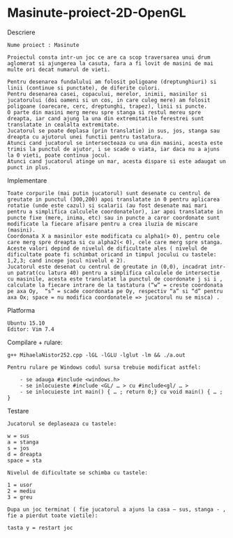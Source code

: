 # Masinute-proiect-2D-OpenGL

Descriere

	Nume proiect : Masinute
	
	Proiectul consta intr-un joc ce are ca scop traversarea unui drum aglomerat si ajungerea la casuta, fara a fi lovit de masini de mai multe ori decat numarul de vieti.

	Pentru desenarea fundalului am folosit poligoane (dreptunghiuri) si linii (continue si punctate), de diferite culori.
	Pentru desenarea casei, copacului, merelor, inimii, masinilor si jucatorului (doi oameni si un cos, in care culeg mere) am folosit poligoane (oarecare, cerc, dreptunghi, trapez), linii si puncte.
	O parte din masini merg mereu spre stanga si restul mereu spre dreapta, iar cand ajung la una din extremitatile ferestrei sunt translatate in cealalta extremitate.
	Jucatorul se poate deplasa (prin translatie) in sus, jos, stanga sau dreapta cu ajutorul unei functii pentru tastatura.
	Atunci cand jucatorul se intersecteaza cu una din masini, acesta este trimis la punctul de ajutor, i se scade o viata, iar daca nu a ajuns la 0 vieti, poate continua jocul.
	Atunci cand jucatorul atinge un mar, acesta dispare si este adaugat un punct in plus.

Implementare

	Toate corpurile (mai putin jucatorul) sunt desenate cu centrul de greutate in punctul (300,200) apoi translatate in 0 pentru aplicarea rotatie (unde este cazul) si scalarii (au fost desenate mai mari pentru a simplifica calculele coordonatelor), iar apoi translatate in puncte fixe (mere, inima, etc) sau in puncte a caror coordonate sunt modificate la fiecare afisare pentru a crea iluzia de miscare (masini).
	Coordonata X a masinilor este modificata cu alpha1(> 0), pentru cele care merg spre dreapta si cu alpha2(< 0), cele care merg spre stanga. Aceste valori depind de nivelul de dificultate ales ( nivelul de dificultate poate fi schimbat oricand in timpul jocului cu tastele: 1,2,3; cand incepe jocul nivelul e 2).
	Jucatorul este desenat cu centrul de greutate in (0,0), incadrat intr-un patrat(cu latura 40) pentru a simplifica calculele de intersectie cu masinile, acesta este translatat la punctul de coordonate j si i , calculate la fiecare intrare de la tastatura (“w” = creste coordonata pe axa Oy,  “s” = scade coordonata pe Oy, respectiv “a” si “d” pentru axa Ox; space = nu modifica coordonatele => jucatorul nu se misca) .

Platforma

  	Ubuntu 15.10
	Editor: Vim 7.4

Compilare + rulare:

	g++ MihaelaNistor252.cpp -lGL -lGLU -lglut -lm && ./a.out

	Pentru rulare pe Windows codul sursa trebuie modificat astfel:

		- se adauga #include <windows.h>
		- se inlocuieste #include <GL/ … > cu #include<gl/ … >
		- se inlocuieste int main() { … ; return 0;} cu void main() { … ; }


Testare

	Jucatorul se deplaseaza cu tastele:

	w = sus
	a = stanga
	s = jos
	d = dreapta
	space = sta

	Nivelul de dificultate se schimba cu tastele:

	1 = usor
	2 = mediu
	3 = greu

	Dupa un joc terminat ( fie jucatorul a ajuns la casa – sus, stanga - , fie a pierdut toate vietile):

	tasta y = restart joc	
